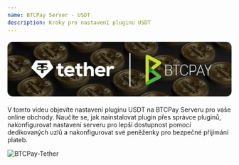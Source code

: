 ```yaml
---
name: BTCPay Server - USDT
description: Kroky pro nastavení pluginu USDT
---
```

![cover](assets/cover.webp)

V tomto videu objevíte nastavení pluginu USDT na BTCPay Serveru pro vaše online obchody. Naučíte se, jak nainstalovat plugin přes správce pluginů, nakonfigurovat nastavení serveru pro lepší dostupnost pomocí dedikovaných uzlů a nakonfigurovat své peněženky pro bezpečné přijímání plateb.

![BTCPay-Tether](https://youtu.be/hAymYr6YDMY)
